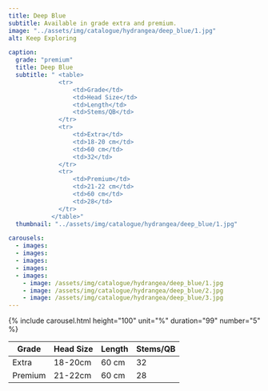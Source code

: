 ```yaml
---
title: Deep Blue
subtitle: Available in grade extra and premium.
image: "../assets/img/catalogue/hydrangea/deep_blue/1.jpg"
alt: Keep Exploring

caption: 
  grade: "premium"
  title: Deep Blue
  subtitle: " <table>
              <tr>
                  <td>Grade</td>
                  <td>Head Size</td>
                  <td>Length</td>
                  <td>Stems/QB</td>
              </tr>
              <tr>
                  <td>Extra</td>
                  <td>18-20 cm</td>
                  <td>60 cm</td>
                  <td>32</td>
              </tr>
              <tr>
                  <td>Premium</td>
                  <td>21-22 cm</td>
                  <td>60 cm</td>
                  <td>28</td>
              </tr>
            </table>"
  thumbnail: "../assets/img/catalogue/hydrangea/deep_blue/1.jpg"

carousels:
  - images: 
  - images: 
  - images:
  - images:  
  - images: 
    - image: /assets/img/catalogue/hydrangea/deep_blue/1.jpg
    - image: /assets/img/catalogue/hydrangea/deep_blue/2.jpg
    - image: /assets/img/catalogue/hydrangea/deep_blue/3.jpg
---
```


{% include carousel.html height="100" unit="%" duration="99" number="5" %}

|  Grade  | Head Size | Length | Stems/QB |
|---------|-----------|--------|----------|
|  Extra  |  18-20cm  | 60 cm  |    32    |
| Premium |  21-22cm  | 60 cm  |    28    |